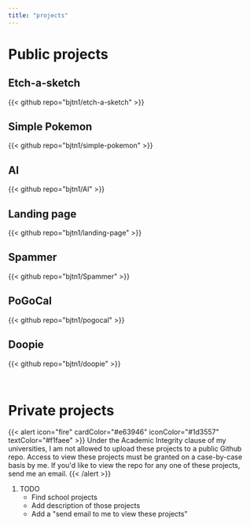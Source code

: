 ```yaml
---
title: "projects"
---
```

# Public projects

## Etch-a-sketch
{{< github repo="bjtn1/etch-a-sketch" >}}

## Simple Pokemon
{{< github repo="bjtn1/simple-pokemon" >}}

## Al
{{< github repo="bjtn1/Al" >}}

## Landing page
{{< github repo="bjtn1/landing-page" >}}

## Spammer
{{< github repo="bjtn1/Spammer" >}}

## PoGoCal
{{< github repo="bjtn1/pogocal" >}}

## Doopie
{{< github repo="bjtn1/doopie" >}}

<br>

# Private projects

{{< alert icon="fire" cardColor="#e63946" iconColor="#1d3557" textColor="#f1faee" >}}
Under the Academic Integrity clause of my universities, I am not allowed to upload these projects to a public Github repo.
Access to view these projects must be granted on a case-by-case basis by me.
If you'd like to view the repo for any one of these projects, send me an email.
{{< /alert >}}


1. TODO
    - Find school projects
    - Add description of those projects
    - Add a "send email to me to view these projects"

